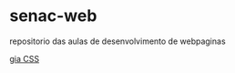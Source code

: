 # senac-web

repositorio das aulas de desenvolvimento de webpaginas 

[gia CSS](http://www.w3c.br/divulgacao/pdf/guia-css-w3cbr.pdf)